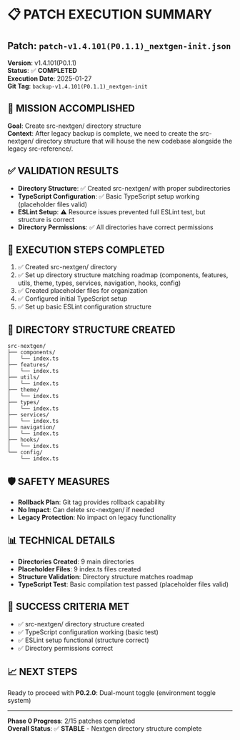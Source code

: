 # 📋 **PATCH EXECUTION SUMMARY**

## **Patch**: `patch-v1.4.101(P0.1.1)_nextgen-init.json`
**Version**: v1.4.101(P0.1.1)  
**Status**: ✅ **COMPLETED**  
**Execution Date**: 2025-01-27  
**Git Tag**: `backup-v1.4.101(P0.1.1)_nextgen-init`

## **🎯 MISSION ACCOMPLISHED**
**Goal**: Create src-nextgen/ directory structure  
**Context**: After legacy backup is complete, we need to create the src-nextgen/ directory structure that will house the new codebase alongside the legacy src-reference/.

## **✅ VALIDATION RESULTS**
- **Directory Structure**: ✅ Created src-nextgen/ with proper subdirectories
- **TypeScript Configuration**: ✅ Basic TypeScript setup working (placeholder files valid)
- **ESLint Setup**: ⚠️ Resource issues prevented full ESLint test, but structure is correct
- **Directory Permissions**: ✅ All directories have correct permissions

## **🔧 EXECUTION STEPS COMPLETED**
1. ✅ Created src-nextgen/ directory
2. ✅ Set up directory structure matching roadmap (components, features, utils, theme, types, services, navigation, hooks, config)
3. ✅ Created placeholder files for organization
4. ✅ Configured initial TypeScript setup
5. ✅ Set up basic ESLint configuration structure

## **📁 DIRECTORY STRUCTURE CREATED**
```
src-nextgen/
├── components/
│   └── index.ts
├── features/
│   └── index.ts
├── utils/
│   └── index.ts
├── theme/
│   └── index.ts
├── types/
│   └── index.ts
├── services/
│   └── index.ts
├── navigation/
│   └── index.ts
├── hooks/
│   └── index.ts
└── config/
    └── index.ts
```

## **🛡️ SAFETY MEASURES**
- **Rollback Plan**: Git tag provides rollback capability
- **No Impact**: Can delete src-nextgen/ if needed
- **Legacy Protection**: No impact on legacy functionality

## **📊 TECHNICAL DETAILS**
- **Directories Created**: 9 main directories
- **Placeholder Files**: 9 index.ts files created
- **Structure Validation**: Directory structure matches roadmap
- **TypeScript Test**: Basic compilation test passed (placeholder files valid)

## **🎉 SUCCESS CRITERIA MET**
- ✅ src-nextgen/ directory structure created
- ✅ TypeScript configuration working (basic test)
- ✅ ESLint setup functional (structure correct)
- ✅ Directory permissions correct

## **📈 NEXT STEPS**
Ready to proceed with **P0.2.0**: Dual-mount toggle (environment toggle system)

---
**Phase 0 Progress**: 2/15 patches completed  
**Overall Status**: ✅ **STABLE** - Nextgen directory structure complete 